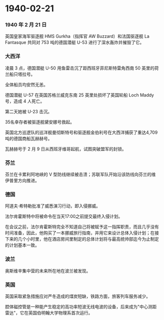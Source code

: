 # 1940-02-21

### 1940 年 2 月 21 日

英国皇家海军驱逐舰 HMS Gurkha（指挥官 AW Buzzard）和法国驱逐舰 La
Fantasque 共同对 753 吨的德国潜艇 U-53 进行了深水轰炸并摧毁了它。

### 大西洋

凌晨 3 点，德国潜艇 U-50 用鱼雷击沉了距西班牙菲尼斯特雷角西南 50
英里的荷兰船只塔拉号。

全体船员均安然无恙。

德国潜艇 U-57 在英国苏格兰威克东南 25 英里处损坏了英国轮船 Loch Maddy
号，造成 4 人死亡。

第二天她被 U-23 击沉。

35名幸存者被驱逐舰黛安娜号救起。

英国北方巡逻队的巡洋舰曼彻斯特号和驱逐舰金伯利号在大西洋捕获了重达4,709吨的德国商船瓦赫赫号。

瓦赫赫号于 2 月 9 日从西班牙维哥起航，试图突破盟军的封锁。

### 芬兰

芬兰在卡累利阿地峡的 V
型防线继续被击溃；苏联军队开始沿该防线向芬兰的维伊普里方向推进。

### 德国

阿道夫·希特勒批准了威悉演习行动，即入侵挪威。

法尔肯霍斯特中将被命令在当天17:00之前提交最终入侵计划。

在会议之前，法尔肯霍斯特完全不知道自己将被赋予这一指挥职责，而且几乎没有时间准备，因此，他购买了一本挪威旅行指南，并用它来设计总体入侵计划；在接下来的几个小时里，他在酒店房间里制定的总体计划将与最高统帅部迄今为止制定的计划基本一致。

### 波兰

奥斯维辛集中营的未来所在地在波兰被发现。

### 英国

英国采取紧急措施应对严冬造成的煤炭短缺，铁路方面，旅客列车服务减少。

腔体磁控管是一种能产生稳定的高功率短波无线电波的设备，后来成为"中心测距雷达"，它在英国伯明翰大学物理系首次运行。
